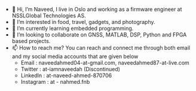 - 👋 Hi, I’m Naveed, I live in Oslo and working as a firmware engineer at NSSLGlobal Technologies AS.
- 👀 I’m interested in food, travel, gadgets, and photography.
- 🌱 I’m currently learning embedded programming.
- 💞️ I’m looking to collaborate on GNSS, MATLAB, DSP, Python and FPGA based projects.
- 📫 How to reach me? You can reach and connect me through both email and my social media accounts that are given below
  - Email : naveedahmed04-at-gmail.com, naveedahmed87-at-live.com
  - Twitter : at-iamnaveedah (Discontinued)
  - LinkedIn : at-naveed-ahmed-870706
  - Instagram : at - nahmed.fnb

<!---
naveed087/naveed087 is a ✨ special ✨ repository because its `README.md` (this file) appears on your GitHub profile.
You can click the Preview link to take a look at your changes.
--->
